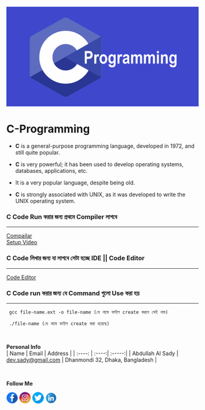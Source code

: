 ![c programming](./images/C-programming.png)
# C-Programming


- __C__ is a general-purpose programming language, developed in 1972, and still quite popular.

- __C__ is very powerful; it has been used to develop operating systems, databases, applications, etc.

- It is a very popular language, despite being old.

- __C__ is strongly associated with UNIX, as it was developed to write the UNIX operating system.

### __C__ Code Run করার জন্য প্রথমে Compiler লাগবে
---
[Compailar](https://sourceforge.net/projects/mingw/)  
[Setup Video](https://www.youtube.com/watch?v=KYxLEDF6kjs&t=1103s)

### __C__ Code লিখার জন্য যা লাগবে সেটা হচ্ছে IDE || Code Editor
___
[Code Editor](https://code.visualstudio.com/)

### __C__ Code run করার জন্য যে Command গুলো Use করা হয়
---
```
 gcc file-name.ext -o file-name (যে নামে ফাইল create করবে সেই নাম)
```  
```
 ./file-name (যে নামে ফাইল create করা হয়েছে)
```
<br/>

__Personal Info__  
| Name | Email | Address |
| :----: | :----:| :-----:|
| Abdullah Al Sady | dev.sady@gmail.com | Dhanmondi 32, Dhaka, Bangladesh |

<br/>

__Follow Me__
<br/> 


<a href="https://www.facebook.com/div.sady"><img src="./images/facebook.png" alt="Facebook" height="30px"></a>
<a href="https://www.instagram.com/div.sady"><img src="./images/ins.png" alt="instagram" height="30px"></a>
<a href="https://www.twitter.com/AbdullahAlSady5"><img src="./images/twitter.png" alt="twitter" height="30px"></a>
<a href="https://www.linkedin.com/in/programmer-sady"><img src="./images/in.png" alt="linkdin" height="30px"></a>





